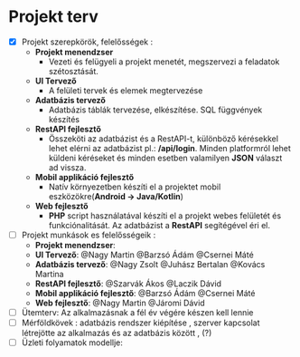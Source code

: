 # Projekt terv

- [x] Projekt szerepkörök, felelősségek :
    - **Projekt menendzser**
        - Vezeti és felügyeli a projekt menetét, megszervezi a feladatok szétosztását. 
    - **UI Tervező**
        - A felületi tervek és elemek megtervezése
    - **Adatbázis tervező**
        - Adatbázis táblák tervezése, elkészítése. SQL függvények készítés
    - **RestAPI fejlesztő**
        - Összeköti az adatbázist és a RestAPI-t, különböző kérésekkel lehet elérni az adatbázist pl.: **/api/login**. Minden platformról lehet küldeni kéréseket és minden esetben valamilyen **JSON** választ ad vissza.  
    - **Mobil applikáció fejlesztő**
        - Natív környezetben készíti el a projektet mobil eszközökre(**Android -> Java/Kotlin**)
    - **Web fejlesztő**
        - **PHP** script használatával készíti el a projekt webes felületét és funkciónalitását. Az adatbázist a **RestAPI** segítégével éri el.
- [ ] Projekt munkások es felelősségeik :
    - **Projekt menendzser**:
    - **UI Tervező**: @Nagy Martin @Barzsó Ádám @Csernei Máté
    - **Adatbázis tervező**: @Nagy Zsolt @Juhász Bertalan @Kovács Martina
    - **RestAPI fejlesztő**: @Szarvák Ákos @Laczik Dávid
    - **Mobil applikáció fejlesztő**: @Barzsó Ádám  @Csernei Máté
    - **Web fejlesztő**: @Nagy Martin @Járomi Dávid
- [ ] Ütemterv: Az alkalmazásnak a fél év végére készen kell lennie 
- [ ] Mérföldkövek : adatbázis rendszer kiépítése , szerver kapcsolat létrejötte az alkalmazás és az adatbázis között , (?)
- [ ] Üzleti folyamatok modellje: